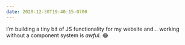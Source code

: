 ```yaml
---
date: 2020-12-30T19:40:15-0700
---
```


I’m building a tiny bit of JS functionality for my website and… working without a component system is *awful*. 😂